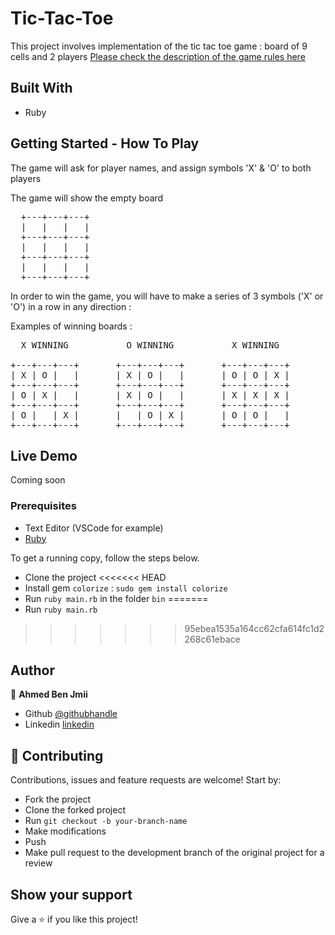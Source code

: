 # Tic-Tac-Toe

> 

This project involves implementation of the tic tac toe game : board of 9 cells and 2 players
[Please check the description of the game rules here](https://www.youtube.com/watch?v=USEjXNCTvcc)

## Built With

- Ruby

## Getting Started - How To Play

The game will ask for player names, and assign symbols 'X' & 'O' to both players

The game will show the empty board 

<pre>
  +---+---+---+ 
  |   |   |   | 
  +---+---+---+ 
  |   |   |   | 
  +---+---+---+ 
  |   |   |   | 
  +---+---+---+  
</pre>

In order to win the game, you will have to make a series of 3 symbols ('X' or 'O') in a row in any direction :

Examples of winning boards :

 <pre>
  X WINNING           O WINNING           X WINNING  

+---+---+---+       +---+---+---+       +---+---+---+
| X | O |   |       | X | O |   |       | O | O | X |
+---+---+---+       +---+---+---+       +---+---+---+   
| O | X |   |       | X | O |   |       | X | X | X |
+---+---+---+       +---+---+---+       +---+---+---+
| O |   | X |       |   | O | X |       | O | O |   |
+---+---+---+       +---+---+---+       +---+---+---+
</pre>

## Live Demo

Coming soon

### Prerequisites

- Text Editor (VSCode for example)
- [Ruby](https://ruby-doc.org/downloads/)

To get a running copy, follow the steps below.

- Clone the project
<<<<<<< HEAD
- Install gem `colorize` : `sudo gem install colorize`
- Run `ruby main.rb` in the folder `bin`
=======
- Run `ruby main.rb`
>>>>>>> 95ebea1535a164cc62cfa614fc1d2268c61ebace

## Author

👤 **Ahmed Ben Jmii**

- Github [@githubhandle](https://github.com/Ahmed-Benj)
- Linkedin [linkedin](https://www.linkedin.com/in/ahmed-b-05600992/)

## 🤝 Contributing

Contributions, issues and feature requests are welcome! Start by:

- Fork the project
- Clone the forked project
- Run `git checkout -b your-branch-name`
- Make modifications
- Push
- Make pull request to the development branch of the original project for a review

## Show your support

Give a ⭐️ if you like this project!
